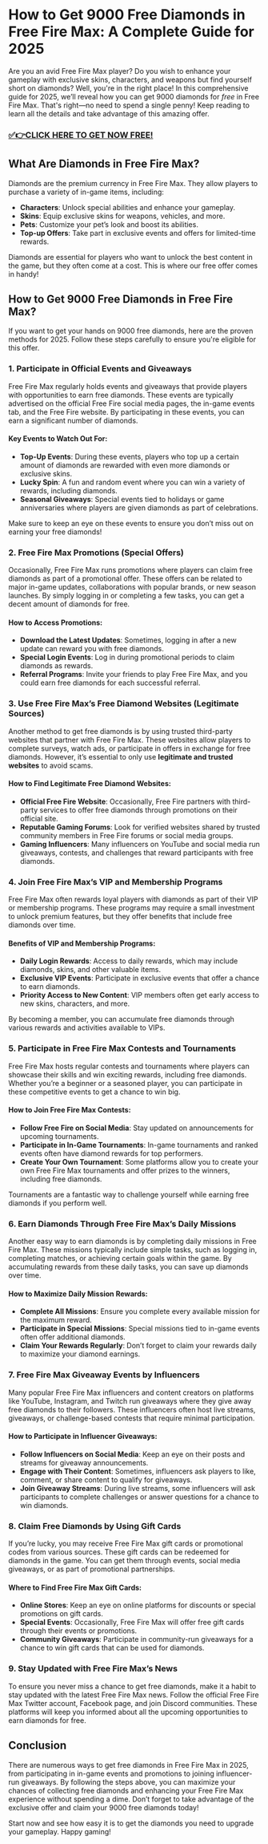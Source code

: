 # How to Get 9000 Free Diamonds in Free Fire Max: A Complete Guide for 2025

Are you an avid Free Fire Max player? Do you wish to enhance your gameplay with exclusive skins, characters, and weapons but find yourself short on diamonds? Well, you're in the right place! In this comprehensive guide for 2025, we’ll reveal how you can get 9000 diamonds for *free* in Free Fire Max. That's right—no need to spend a single penny! Keep reading to learn all the details and take advantage of this amazing offer.

### [✅👉CLICK HERE TO GET NOW FREE!](https://freeforyou.xyz/free/fire/go/)

## What Are Diamonds in Free Fire Max?

Diamonds are the premium currency in Free Fire Max. They allow players to purchase a variety of in-game items, including:

- **Characters**: Unlock special abilities and enhance your gameplay.
- **Skins**: Equip exclusive skins for weapons, vehicles, and more.
- **Pets**: Customize your pet’s look and boost its abilities.
- **Top-up Offers**: Take part in exclusive events and offers for limited-time rewards.

Diamonds are essential for players who want to unlock the best content in the game, but they often come at a cost. This is where our free offer comes in handy!

## How to Get 9000 Free Diamonds in Free Fire Max?

If you want to get your hands on 9000 free diamonds, here are the proven methods for 2025. Follow these steps carefully to ensure you're eligible for this offer.

### 1. **Participate in Official Events and Giveaways**

Free Fire Max regularly holds events and giveaways that provide players with opportunities to earn free diamonds. These events are typically advertised on the official Free Fire social media pages, the in-game events tab, and the Free Fire website. By participating in these events, you can earn a significant number of diamonds.

#### Key Events to Watch Out For:
- **Top-Up Events**: During these events, players who top up a certain amount of diamonds are rewarded with even more diamonds or exclusive skins.
- **Lucky Spin**: A fun and random event where you can win a variety of rewards, including diamonds.
- **Seasonal Giveaways**: Special events tied to holidays or game anniversaries where players are given diamonds as part of celebrations.

Make sure to keep an eye on these events to ensure you don’t miss out on earning your free diamonds!

### 2. **Free Fire Max Promotions (Special Offers)**

Occasionally, Free Fire Max runs promotions where players can claim free diamonds as part of a promotional offer. These offers can be related to major in-game updates, collaborations with popular brands, or new season launches. By simply logging in or completing a few tasks, you can get a decent amount of diamonds for free.

#### How to Access Promotions:
- **Download the Latest Updates**: Sometimes, logging in after a new update can reward you with free diamonds.
- **Special Login Events**: Log in during promotional periods to claim diamonds as rewards.
- **Referral Programs**: Invite your friends to play Free Fire Max, and you could earn free diamonds for each successful referral.

### 3. **Use Free Fire Max’s Free Diamond Websites (Legitimate Sources)**

Another method to get free diamonds is by using trusted third-party websites that partner with Free Fire Max. These websites allow players to complete surveys, watch ads, or participate in offers in exchange for free diamonds. However, it’s essential to only use **legitimate and trusted websites** to avoid scams.

#### How to Find Legitimate Free Diamond Websites:
- **Official Free Fire Website**: Occasionally, Free Fire partners with third-party services to offer free diamonds through promotions on their official site.
- **Reputable Gaming Forums**: Look for verified websites shared by trusted community members in Free Fire forums or social media groups.
- **Gaming Influencers**: Many influencers on YouTube and social media run giveaways, contests, and challenges that reward participants with free diamonds.

### 4. **Join Free Fire Max’s VIP and Membership Programs**

Free Fire Max often rewards loyal players with diamonds as part of their VIP or membership programs. These programs may require a small investment to unlock premium features, but they offer benefits that include free diamonds over time.

#### Benefits of VIP and Membership Programs:
- **Daily Login Rewards**: Access to daily rewards, which may include diamonds, skins, and other valuable items.
- **Exclusive VIP Events**: Participate in exclusive events that offer a chance to earn diamonds.
- **Priority Access to New Content**: VIP members often get early access to new skins, characters, and more.

By becoming a member, you can accumulate free diamonds through various rewards and activities available to VIPs.

### 5. **Participate in Free Fire Max Contests and Tournaments**

Free Fire Max hosts regular contests and tournaments where players can showcase their skills and win exciting rewards, including free diamonds. Whether you’re a beginner or a seasoned player, you can participate in these competitive events to get a chance to win big.

#### How to Join Free Fire Max Contests:
- **Follow Free Fire on Social Media**: Stay updated on announcements for upcoming tournaments.
- **Participate in In-Game Tournaments**: In-game tournaments and ranked events often have diamond rewards for top performers.
- **Create Your Own Tournament**: Some platforms allow you to create your own Free Fire Max tournaments and offer prizes to the winners, including free diamonds.

Tournaments are a fantastic way to challenge yourself while earning free diamonds if you perform well.

### 6. **Earn Diamonds Through Free Fire Max’s Daily Missions**

Another easy way to earn diamonds is by completing daily missions in Free Fire Max. These missions typically include simple tasks, such as logging in, completing matches, or achieving certain goals within the game. By accumulating rewards from these daily tasks, you can save up diamonds over time.

#### How to Maximize Daily Mission Rewards:
- **Complete All Missions**: Ensure you complete every available mission for the maximum reward.
- **Participate in Special Missions**: Special missions tied to in-game events often offer additional diamonds.
- **Claim Your Rewards Regularly**: Don’t forget to claim your rewards daily to maximize your diamond earnings.

### 7. **Free Fire Max Giveaway Events by Influencers**

Many popular Free Fire Max influencers and content creators on platforms like YouTube, Instagram, and Twitch run giveaways where they give away free diamonds to their followers. These influencers often host live streams, giveaways, or challenge-based contests that require minimal participation.

#### How to Participate in Influencer Giveaways:
- **Follow Influencers on Social Media**: Keep an eye on their posts and streams for giveaway announcements.
- **Engage with Their Content**: Sometimes, influencers ask players to like, comment, or share content to qualify for giveaways.
- **Join Giveaway Streams**: During live streams, some influencers will ask participants to complete challenges or answer questions for a chance to win diamonds.

### 8. **Claim Free Diamonds by Using Gift Cards**

If you’re lucky, you may receive Free Fire Max gift cards or promotional codes from various sources. These gift cards can be redeemed for diamonds in the game. You can get them through events, social media giveaways, or as part of promotional partnerships.

#### Where to Find Free Fire Max Gift Cards:
- **Online Stores**: Keep an eye on online platforms for discounts or special promotions on gift cards.
- **Special Events**: Occasionally, Free Fire Max will offer free gift cards through their events or promotions.
- **Community Giveaways**: Participate in community-run giveaways for a chance to win gift cards that can be used for diamonds.

### 9. **Stay Updated with Free Fire Max’s News**

To ensure you never miss a chance to get free diamonds, make it a habit to stay updated with the latest Free Fire Max news. Follow the official Free Fire Max Twitter account, Facebook page, and join Discord communities. These platforms will keep you informed about all the upcoming opportunities to earn diamonds for free.

## Conclusion

There are numerous ways to get free diamonds in Free Fire Max in 2025, from participating in in-game events and promotions to joining influencer-run giveaways. By following the steps above, you can maximize your chances of collecting free diamonds and enhancing your Free Fire Max experience without spending a dime. Don’t forget to take advantage of the exclusive offer and claim your 9000 free diamonds today!

Start now and see how easy it is to get the diamonds you need to upgrade your gameplay. Happy gaming!

